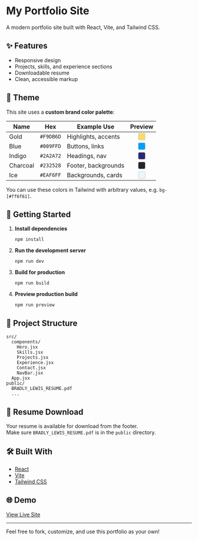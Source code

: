 # My Portfolio Site

A modern portfolio site built with React, Vite, and Tailwind CSS.

## ✨ Features

- Responsive design
- Projects, skills, and experience sections
- Downloadable resume
- Clean, accessible markup

## 🎨 Theme

This site uses a **custom brand color palette**:

| Name      | Hex        | Example Use         | Preview |
|-----------|------------|---------------------|:-------:|
| Gold      | `#F9DB6D`  | Highlights, accents | <span style="display:inline-block;margin:auto;width:18px;height:18px;background:#F9DB6D;border-radius:4px;border:1px solid #ccc;"></span> |
| Blue      | `#009FFD`  | Buttons, links      | <span style="display:inline-block;margin:auto;width:18px;height:18px;background:#009FFD;border-radius:4px;border:1px solid #ccc;"></span> |
| Indigo    | `#2A2A72`  | Headings, nav       | <span style="display:inline-block;margin:auto;width:18px;height:18px;background:#2A2A72;border-radius:4px;border:1px solid #ccc;"></span> |
| Charcoal  | `#232528`  | Footer, backgrounds | <span style="display:inline-block;margin:auto;width:18px;height:18px;background:#232528;border-radius:4px;border:1px solid #ccc;"></span> |
| Ice       | `#EAF6FF`  | Backgrounds, cards  | <span style="display:inline-block;margin:auto;width:18px;height:18px;background:#EAF6FF;border-radius:4px;border:1px solid #ccc;"></span> |

You can use these colors in Tailwind with arbitrary values, e.g. `bg-[#ff6f61]`.

## 🚀 Getting Started

1. **Install dependencies**
   ```
   npm install
   ```

2. **Run the development server**
   ```
   npm run dev
   ```

3. **Build for production**
   ```
   npm run build
   ```

4. **Preview production build**
   ```
   npm run preview
   ```

## 📁 Project Structure

```
src/
  components/
    Hero.jsx
    Skills.jsx
    Projects.jsx
    Experience.jsx
    Contact.jsx
    NavBar.jsx
  App.jsx
public/
  BRADLY_LEWIS_RESUME.pdf
  ...
```

## 📄 Resume Download

Your resume is available for download from the footer.  
Make sure `BRADLY_LEWIS_RESUME.pdf` is in the `public` directory.

## 🛠️ Built With

- [React](https://react.dev/)
- [Vite](https://vitejs.dev/)
- [Tailwind CSS](https://tailwindcss.com/)

## 🌐 Demo

[View Live Site](https://bradlylewis.github.io/my-portfolio-site/)

---

Feel free to fork, customize, and use this portfolio as your own!